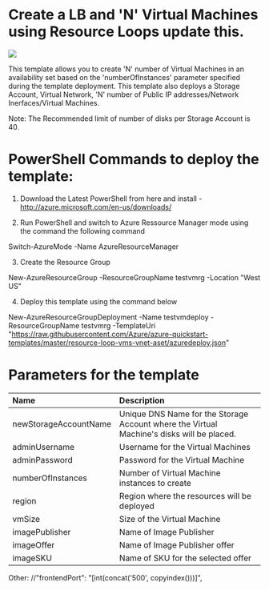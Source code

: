 # Create a LB and 'N' Virtual Machines using Resource Loops update this.

<a href="https://portal.azure.com/#create/Microsoft.Template/uri/https%3A%2F%2Fraw.githubusercontent.com%2Fteodelas%2Fazure-templates%2Fmaster%2Fresource-loop-vms-LB%2FTemplates%2Fazuredeploy.json" target="_blank">
    <img src="http://azuredeploy.net/deploybutton.png"/>
</a>

This template allows you to create 'N' number of Virtual Machines in an availability set based on the 'numberOfInstances' parameter specified during the template deployment. This template also deploys a Storage Account, Virtual Network, 'N' number of Public IP addresses/Network Inerfaces/Virtual Machines.

Note: The Recommended limit of number of disks per Storage Account is 40.

# PowerShell Commands to deploy the template:

1) Download the Latest PowerShell from here and install - http://azure.microsoft.com/en-us/downloads/

2) Run PowerShell and switch to Azure Ressource Manager mode using the command the following command

Switch-AzureMode -Name AzureResourceManager

3) Create the Resource Group

New-AzureResourceGroup -ResourceGroupName testvmrg -Location "West US"

4) Deploy this template using the command below

New-AzureResourceGroupDeployment -Name testvmdeploy -ResourceGroupName testvmrg -TemplateUri "https://raw.githubusercontent.com/Azure/azure-quickstart-templates/master/resource-loop-vms-vnet-aset/azuredeploy.json"


# Parameters for the template

| Name   | Description    |
|:--- |:---|
| newStorageAccountName  | Unique DNS Name for the Storage Account where the Virtual Machine's disks will be placed. |
| adminUsername  | Username for the Virtual Machines  |
| adminPassword  | Password for the Virtual Machine  |
| numberOfInstances  | Number of Virtual Machine instances to create  |
| region | Region where the resources will be deployed |
| vmSize | Size of the Virtual Machine |
| imagePublisher | Name of Image Publisher |
| imageOffer | Name of Image Publisher offer |
| imageSKU | Name of SKU for the selected offer |

Other:
//"frontendPort": "[int(concat('500', copyindex()))]",
